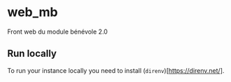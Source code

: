 # web_mb

Front web du module bénévole 2.0

## Run locally

To run your instance locally you need to install (`direnv`)[https://direnv.net/].
